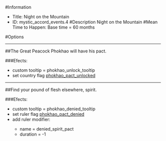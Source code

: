 #Information
 - Title: Night on the Mountain
 - ID: mystic_accord_events.4
#Description
Night on the Mountain
#Mean Time to Happen:
Base time = 60 months

#Options

___
##The Great Peacock Phokhao will have his pact.

###Efects:<ul><li>custom tooltip = phokhao_unlock_tooltip</li><li>set country flag [phokhao_pact_unlocked](../flags/phokhao_pact_unlocked.md)</li></ul>

___
##Find your pound of flesh elsewhere, spirit.

###Efects:<ul><li>custom tooltip = phokhao_denied_tooltip</li><li>set ruler flag [phokhao_pact_denied](../flags/phokhao_pact_denied.md)</li><li>add ruler modifier:</li><ul><li>name = denied_spirit_pact</li><li>duration = -1</li></ul></ul>
